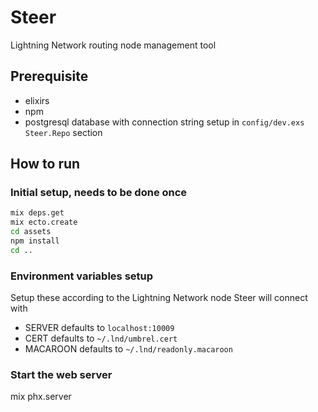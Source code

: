 # Steer

Lightning Network routing node management tool

## Prerequisite

- elixirs
- npm
- postgresql database with connection string setup in `config/dev.exs` `Steer.Repo` section

## How to run

### Initial setup, needs to be done once

```bash
mix deps.get
mix ecto.create
cd assets
npm install
cd ..
```

### Environment variables setup

Setup these according to the Lightning Network node Steer will connect with

- SERVER defaults to `localhost:10009`
- CERT defaults to `~/.lnd/umbrel.cert`
- MACAROON defaults to `~/.lnd/readonly.macaroon`

### Start the web server

mix phx.server